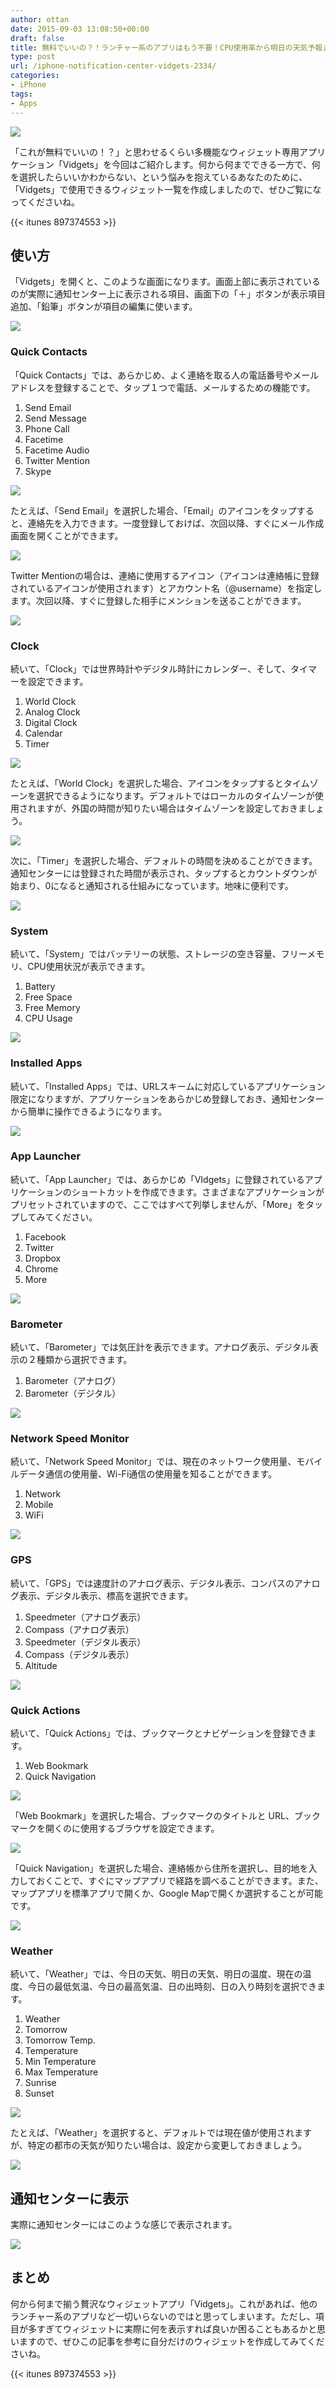 ```yaml
---
author: ottan
date: 2015-09-03 13:08:50+00:00
draft: false
title: 無料でいいの？！ランチャー系のアプリはもう不要！CPU使用率から明日の天気予報までなんでもありのウィジェット「Vidgets」
type: post
url: /iphone-notification-center-vidgets-2334/
categories:
- iPhone
tags:
- Apps
---
```


![](/uploads/2015/09/150903-55e82517e233e.jpg)






「これが無料でいいの！？」と思わせるくらい多機能なウィジェット専用アプリケーション「Vidgets」を今回はご紹介します。何から何までできる一方で、何を選択したらいいかわからない、という悩みを抱えているあなたのために、「Vidgets」で使用できるウィジェット一覧を作成しましたので、ぜひご覧になってくださいね。



{{< itunes 897374553 >}}



## 使い方





「Vidgets」を開くと、このような画面になります。画面上部に表示されているのが実際に通知センター上に表示される項目、画面下の「＋」ボタンが表示項目追加、「鉛筆」ボタンが項目の編集に使います。





![](/uploads/2015/09/150903-55e825194018d.png)






### Quick Contacts





「Quick Contacts」では、あらかじめ、よく連絡を取る人の電話番号やメールアドレスを登録することで、タップ１つで電話、メールするための機能です。






  1. Send Email
  2. Send Message
  3. Phone Call
  4. Facetime
  5. Facetime Audio
  6. Twitter Mention
  7. Skype




![](/uploads/2015/09/150903-55e84671658c0.png)






たとえば、「Send Email」を選択した場合、「Email」のアイコンをタップすると、連絡先を入力できます。一度登録しておけば、次回以降、すぐにメール作成画面を開くことができます。





![](/uploads/2015/09/150903-55e84665f35af.png)






Twitter Mentionの場合は、連絡に使用するアイコン（アイコンは連絡帳に登録されているアイコンが使用されます）とアカウント名（@username）を指定します。次回以降、すぐに登録した相手にメンションを送ることができます。





![](/uploads/2015/09/150903-55e8466b4126a.png)






### Clock





続いて、「Clock」では世界時計やデジタル時計にカレンダー、そして、タイマーを設定できます。






  1. World Clock
  2. Analog Clock
  3. Digital Clock
  4. Calendar
  5. Timer




![](/uploads/2015/09/150903-55e846734d22e.png)






たとえば、「World Clock」を選択した場合、アイコンをタップするとタイムゾーンを選択できるようになります。デフォルトではローカルのタイムゾーンが使用されますが、外国の時間が知りたい場合はタイムゾーンを設定しておきましょう。





![](/uploads/2015/09/150903-55e8466d199a7.png)






次に、「Timer」を選択した場合、デフォルトの時間を決めることができます。通知センターには登録された時間が表示され、タップするとカウントダウンが始まり、0になると通知される仕組みになっています。地味に便利です。





![](/uploads/2015/09/150903-55e846751b957.png)






### System





続いて、「System」ではバッテリーの状態、ストレージの空き容量、フリーメモリ、CPU使用状況が表示できます。






  1. Battery
  2. Free Space
  3. Free Memory
  4. CPU Usage




![](/uploads/2015/09/150903-55e84676effdf.png)






### Installed Apps





続いて、「Installed Apps」では、URLスキームに対応しているアプリケーション限定になりますが、アプリケーションをあらかじめ登録しておき、通知センターから簡単に操作できるようになります。





![](/uploads/2015/09/150903-55e84679f1383.png)






### App Launcher





続いて、「App Launcher」では、あらかじめ「VIdgets」に登録されているアプリケーションのショートカットを作成できます。さまざまなアプリケーションがプリセットされていますので、ここではすべて列挙しませんが、「More」をタップしてみてください。






  1. Facebook
  2. Twitter
  3. Dropbox
  4. Chrome
  5. More




![](/uploads/2015/09/150903-55e8467b84d40.png)






### Barometer





続いて、「Barometer」では気圧計を表示できます。アナログ表示、デジタル表示の２種類から選択できます。






  1. Barometer（アナログ）
  2. Barometer（デジタル）




![](/uploads/2015/09/150903-55e8467d0b403.png)






### Network Speed Monitor


 


続いて、「Network Speed Monitor」では、現在のネットワーク使用量、モバイルデータ通信の使用量、Wi-Fi通信の使用量を知ることができます。






  1. Network
  2. Mobile
  3. WiFi




![](/uploads/2015/09/150903-55e8467e9e3a7.png)






### GPS





続いて、「GPS」では速度計のアナログ表示、デジタル表示、コンパスのアナログ表示、デジタル表示、標高を選択できます。






  1. Speedmeter（アナログ表示）
  2. Compass（アナログ表示）
  3. Speedmeter（デジタル表示）
  4. Compass（デジタル表示）
  5. Altitude




![](/uploads/2015/09/150903-55e8468033c9a.png)






### Quick Actions





続いて、「Quick Actions」では、ブックマークとナビゲーションを登録できます。






  1. Web Bookmark
  2. Quick Navigation




![](/uploads/2015/09/150903-55e84681deefa.png)






「Web Bookmark」を選択した場合、ブックマークのタイトルと
URL、ブックマークを開くのに使用するブラウザを設定できます。





![](/uploads/2015/09/150903-55e846838d65f.png)






「Quick Navigation」を選択した場合、連絡帳から住所を選択し、目的地を入力しておくことで、すぐにマップアプリで経路を調べることができます。また、マップアプリを標準アプリで開くか、Google Mapで開くか選択することが可能です。





![](/uploads/2015/09/150903-55e84685849d8.png)






### Weather





続いて、「Weather」では、今日の天気、明日の天気、明日の温度、現在の温度、今日の最低気温、今日の最高気温、日の出時刻、日の入り時刻を選択できます。






  1. Weather
  2. Tomorrow
  3. Tomorrow Temp.
  4. Temperature
  5. Min Temperature
  6. Max Temperature
  7. Sunrise
  8. Sunset




![](/uploads/2015/09/150903-55e84687943ee.png)






たとえば、「Weather」を選択すると、デフォルトでは現在値が使用されますが、特定の都市の天気が知りたい場合は、設定から変更しておきましょう。





![](/uploads/2015/09/150903-55e846896e68b.png)






## 通知センターに表示





実際に通知センターにはこのような感じで表示されます。





![](/uploads/2015/09/150903-55e825295330a.png)






## まとめ





何から何まで揃う贅沢なウィジェットアプリ「Vidgets」。これがあれば、他のランチャー系のアプリなど一切いらないのではと思ってしまいます。ただし、項目が多すぎてウィジェットに実際に何を表示すれば良いか困ることもあるかと思いますので、ぜひこの記事を参考に自分だけのウィジェットを作成してみてくださいね。



{{< itunes 897374553 >}}
